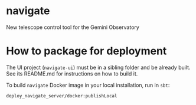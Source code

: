 # navigate

New telescope control tool for the Gemini Observatory

# How to package for deployment

The UI project (`navigate-ui`) must be in a sibling folder and be already built. See its README.md for instructions on how to build it.

To build `navigate` Docker image in your local installation, run in `sbt`:

```
deploy_navigate_server/docker:publishLocal
```
